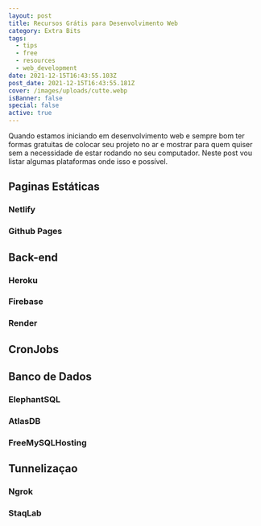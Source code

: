 ```yaml
---
layout: post
title: Recursos Grátis para Desenvolvimento Web
category: Extra Bits
tags:
  - tips
  - free
  - resources
  - web_development
date: 2021-12-15T16:43:55.103Z
post_date: 2021-12-15T16:43:55.181Z
cover: /images/uploads/cutte.webp
isBanner: false
special: false
active: true
---
```

Quando estamos iniciando em desenvolvimento web e sempre bom ter formas gratuitas de colocar seu projeto no ar e mostrar para quem quiser sem a necessidade de estar rodando no seu computador. Neste post vou listar algumas plataformas onde isso e possível.

## Paginas Estáticas
### Netlify
### Github Pages

## Back-end
### Heroku
### Firebase
### Render

## CronJobs

## Banco de Dados
### ElephantSQL
### AtlasDB
### FreeMySQLHosting

## Tunnelizaçao
### Ngrok
### StaqLab

